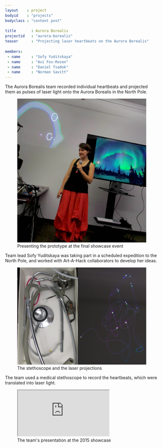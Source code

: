 ```yaml
---
layout    : project
bodyid    : "projects"
bodyclass : "content post"

title       : Aurora Borealis
projectid   : "aurora-borealis"
teaser		: "Projecting laser heartbeats on the Aurora Borealis"

members:
 - name     : "Sofy Yuditskaya"
 - name     : "Avi Fox-Rosen"
 - name     : "Daniel Tsadok"
 - name     : "Norman Savitt"
---
```

The Aurora Borealis team recorded individual heartbeats and projected them as pulses of laser light onto the Aurora Borealis in the North Pole.

<figure>
	<img src="/images/projects/2015/aurora-borealis/presentation.jpg" alt="Presenting the prototype at the showcase event" />
	<figcaption>Presenting the prototype at the final showcase event</figcaption>
</figure>

Team lead Sofy Yuditskaya was taking part in a scheduled expedition to the North Pole, and worked with Art-A-Hack collaborators to develop her ideas.

<figure>
	<img src="/images/projects/2015/aurora-borealis/stethescope-laser.jpg" alt="" />
	<figcaption>The stethoscope and the laser projections</figcaption>
</figure>

The team used a medical stethoscope to record the heartbeats, which were translated into laser light.

<figure class="video ratio-55 with-caption">
	<iframe src="https://www.youtube.com/embed/nXpURBJj-LQ" allowfullscreen></iframe>
	<figcaption>The team's presentation at the 2015 showcase</figcaption>
</figure>
